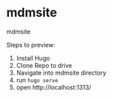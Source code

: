 # mdmsite
mdmsite

Steps to preview:

1) Install Hugo
2) Clone Repo to drive
3) Navigate into mdmsite directory
4) run `hugo serve`
5) open http://localhost:1313/

